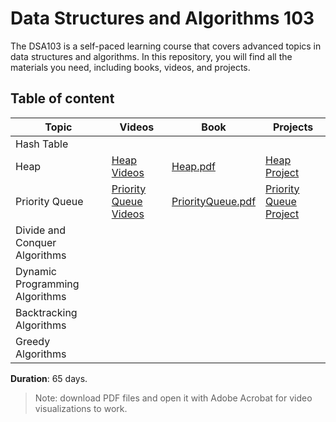 # Data Structures and Algorithms 103
The DSA103 is a self-paced learning course that covers advanced topics in data structures and algorithms. In this repository, you will find all the materials you need, including books, videos, and projects.



## Table of content 

| Topic | Videos | Book | Projects | 
|-------|--------|------|----------|
| Hash Table | | | |
| Heap | [Heap Videos](https://vimeo.com/user/228743756/folder/24965198)| [Heap.pdf](https://github.com/SAFCSP-Team/DSA103/blob/main/content/02.Heap.pdf)| [Heap Project](https://github.com/SAFCSP-Team/heap-project)| 
| Priority Queue | [Priority Queue Videos](https://vimeo.com/user/228743756/folder/24965207)|[PriorityQueue.pdf](https://github.com/SAFCSP-Team/DSA103/blob/main/content/03.PriorityQueue.pdf) |[Priority Queue Project](https://github.com/SAFCSP-Team/priority-queue-project)| 
| Divide and Conquer Algorithms | | | |
| Dynamic Programming Algorithms| | | |
| Backtracking Algorithms| | | |
| Greedy Algorithms| | | |

**Duration**: 65 days.

> Note: download PDF files and open it with Adobe Acrobat for video visualizations to work.




